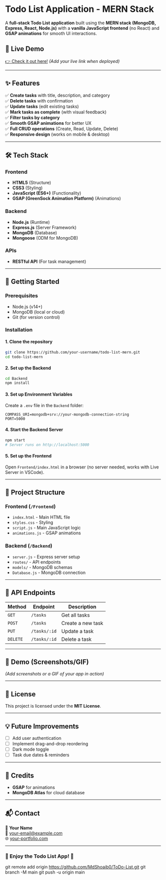 # **Todo List Application - MERN Stack**  

A **full-stack Todo List application** built using the **MERN stack (MongoDB, Express, React, Node.js)** with a **vanilla JavaScript frontend** (no React) and **GSAP animations** for smooth UI interactions.  

## **🔗 Live Demo**  
[👉 Check it out here!](#) *(Add your live link when deployed)*  

---

## **✨ Features**  
✅ **Create tasks** with title, description, and category  
✅ **Delete tasks** with confirmation  
✅ **Update tasks** (edit existing tasks)  
✅ **Mark tasks as complete** (with visual feedback)  
✅ **Filter tasks by category**  
✅ **Smooth GSAP animations** for better UX  
✅ **Full CRUD operations** (Create, Read, Update, Delete)  
✅ **Responsive design** (works on mobile & desktop)  

---

## **🛠 Tech Stack**  
### **Frontend**  
- **HTML5** (Structure)  
- **CSS3** (Styling)  
- **JavaScript (ES6+)** (Functionality)  
- **GSAP (GreenSock Animation Platform)** (Animations)  

### **Backend**  
- **Node.js** (Runtime)  
- **Express.js** (Server Framework)  
- **MongoDB** (Database)  
- **Mongoose** (ODM for MongoDB)  

### **APIs**  
- **RESTful API** (For task management)  

---

## **🚀 Getting Started**  

### **Prerequisites**  
- Node.js (v14+)  
- MongoDB (local or cloud)  
- Git (for version control)  

### **Installation**  

#### **1. Clone the repository**  
```bash
git clone https://github.com/your-username/todo-list-mern.git
cd todo-list-mern
```

#### **2. Set up the Backend**  
```bash
cd Backend
npm install
```

#### **3. Set up Environment Variables**  
Create a `.env` file in the `Backend` folder:  
```env
COMPASS_URI=mongodb+srv://your-mongodb-connection-string
PORT=5000
```

#### **4. Start the Backend Server**  
```bash
npm start
# Server runs on http://localhost:5000
```

#### **5. Set up the Frontend**  
Open `Frontend/index.html` in a browser (no server needed, works with Live Server in VSCode).  

---

## **📂 Project Structure**  

### **Frontend** (`/Frontend`)  
- `index.html` - Main HTML file  
- `styles.css` - Styling  
- `script.js` - Main JavaScript logic  
- `animations.js` - GSAP animations  

### **Backend** (`/Backend`)  
- `server.js` - Express server setup  
- `routes/` - API endpoints  
- `models/` - MongoDB schemas  
- `Database.js` - MongoDB connection  

---

## **🔌 API Endpoints**  

| Method | Endpoint | Description |
|--------|----------|-------------|
| `GET`  | `/tasks` | Get all tasks |
| `POST` | `/tasks` | Create a new task |
| `PUT`  | `/tasks/:id` | Update a task |
| `DELETE` | `/tasks/:id` | Delete a task |

---

## **🎥 Demo (Screenshots/GIF)**  
*(Add screenshots or a GIF of your app in action)*  

---

## **📜 License**  
This project is licensed under the **MIT License**.  

---

## **💡 Future Improvements**  
- [ ] Add user authentication  
- [ ] Implement drag-and-drop reordering  
- [ ] Dark mode toggle  
- [ ] Task due dates & reminders  

---

## **🙏 Credits**  
- **GSAP** for animations  
- **MongoDB Atlas** for cloud database  

---

## **📬 Contact**  
👤 **Your Name**  
📧 your-email@example.com  
🌐 [your-portfolio.com](#)  

---

### **🌟 Enjoy the Todo List App!** 🚀  


git remote add origin https://github.com/MdShoaib0/ToDo-List.git
git branch -M main
git push -u origin main